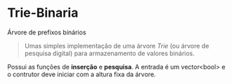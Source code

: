 # Trie-Binaria
Árvore de prefixos binários

> Umas simples implementação de uma árvore *Trie* (ou árvore de pesquisa digital) para armazenamento de valores binários.

Possui as funções de **inserção** e **pesquisa**. A entrada é um vector\<bool> e o contrutor deve iniciar com a altura fixa da árvore.